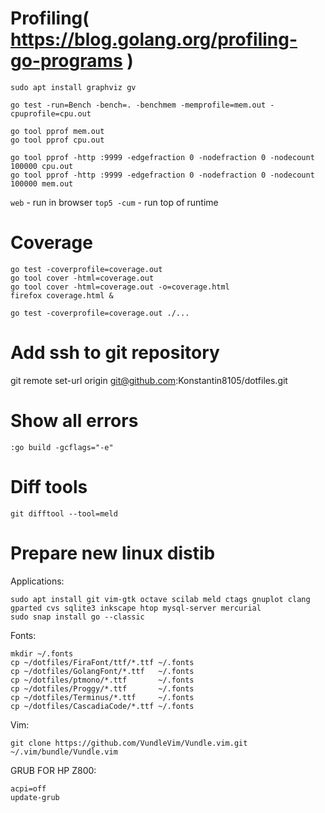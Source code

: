 # Profiling( https://blog.golang.org/profiling-go-programs )

```
sudo apt install graphviz gv

go test -run=Bench -bench=. -benchmem -memprofile=mem.out -cpuprofile=cpu.out

go tool pprof mem.out
go tool pprof cpu.out

go tool pprof -http :9999 -edgefraction 0 -nodefraction 0 -nodecount 100000 cpu.out
go tool pprof -http :9999 -edgefraction 0 -nodefraction 0 -nodecount 100000 mem.out
```

`web`       - run in browser
`top5 -cum` - run top of runtime



# Coverage

```
go test -coverprofile=coverage.out
go tool cover -html=coverage.out 
go tool cover -html=coverage.out -o=coverage.html
firefox coverage.html &
```

```
go test -coverprofile=coverage.out ./...

```

# Add ssh to git repository

git remote set-url origin git@github.com:Konstantin8105/dotfiles.git

# Show all errors

```
:go build -gcflags="-e"
```

# Diff tools

```
git difftool --tool=meld
```

# Prepare new linux distib

Applications:
```
sudo apt install git vim-gtk octave scilab meld ctags gnuplot clang gparted cvs sqlite3 inkscape htop mysql-server mercurial
sudo snap install go --classic
```
Fonts:
```
mkdir ~/.fonts
cp ~/dotfiles/FiraFont/ttf/*.ttf ~/.fonts
cp ~/dotfiles/GolangFont/*.ttf   ~/.fonts
cp ~/dotfiles/ptmono/*.ttf       ~/.fonts
cp ~/dotfiles/Proggy/*.ttf       ~/.fonts
cp ~/dotfiles/Terminus/*.ttf     ~/.fonts
cp ~/dotfiles/CascadiaCode/*.ttf ~/.fonts
```
Vim:
```
git clone https://github.com/VundleVim/Vundle.vim.git ~/.vim/bundle/Vundle.vim
```

GRUB FOR HP Z800:
```
acpi=off
update-grub
```
